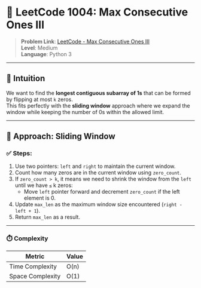 # 🔢 LeetCode 1004: Max Consecutive Ones III

> **Problem Link**: [LeetCode - Max Consecutive Ones III](https://leetcode.com/problems/max-consecutive-ones-iii/)  
> **Level**: Medium  
> **Language**: Python 3  

---

## 🧠 Intuition

We want to find the **longest contiguous subarray of 1s** that can be formed by flipping at most `k` zeros.  
This fits perfectly with the **sliding window** approach where we expand the window while keeping the number of 0s within the allowed limit.

---

## 🔀 Approach: Sliding Window

### ✅ Steps:
1. Use two pointers: `left` and `right` to maintain the current window.
2. Count how many zeros are in the current window using `zero_count`.
3. If `zero_count > k`, it means we need to shrink the window from the `left` until we have `≤` k zeros:
   - Move `left` pointer forward and decrement `zero_count` if the left element is 0.
4. Update `max_len` as the maximum window size encountered (`right - left + 1`).
5. Return `max_len` as a result.

---

### ⏱️ Complexity

| Metric           | Value   |
|------------------|---------|
| Time Complexity  | O(n)    |
| Space Complexity | O(1)    |
